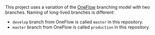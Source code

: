 <!--
   - SPDX-FileCopyrightText: 2019 Serokell <https://serokell.io>
   -
   - SPDX-License-Identifier: CC0-1.0
   -->

This project uses a variation of the [OneFlow](https://www.endoflineblog.com/oneflow-a-git-branching-model-and-workflow) branching model with two branches. Naming of long-lived branches is different:
* `develop` branch from OneFlow is called `master` in this repository.
* `master` branch from OneFlow is called `production` in this repository.

